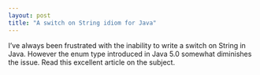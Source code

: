 ```yaml
---
layout: post
title: "A switch on String idiom for Java"
---
```


I’ve always been frustrated with the inability to write a switch on String in Java.  However the enum type introduced in Java 5.0 somewhat diminishes the issue. Read this excellent article on the subject.
